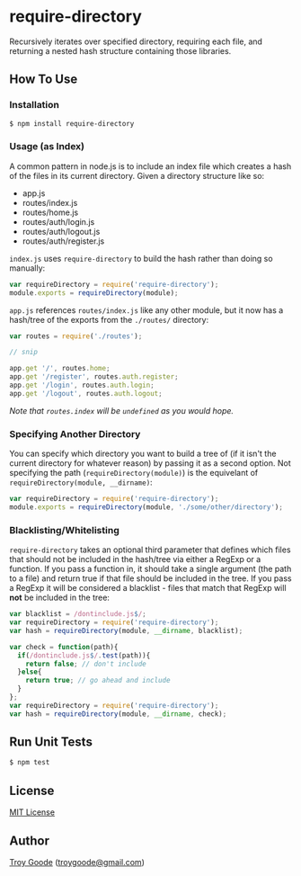 # require-directory

Recursively iterates over specified directory, requiring each file, and returning a nested hash structure containing those libraries.

## How To Use

### Installation

```bash
$ npm install require-directory
```

### Usage (as Index)

A common pattern in node.js is to include an index file which creates a hash of the files in its current directory. Given a directory structure like so:

* app.js
* routes/index.js
* routes/home.js
* routes/auth/login.js
* routes/auth/logout.js
* routes/auth/register.js

`index.js` uses `require-directory` to build the hash rather than doing so manually:

```javascript
var requireDirectory = require('require-directory');
module.exports = requireDirectory(module);
```

`app.js` references `routes/index.js` like any other module, but it now has a hash/tree of the exports from the `./routes/` directory:

```javascript
var routes = require('./routes');

// snip

app.get '/', routes.home;
app.get '/register', routes.auth.register;
app.get '/login', routes.auth.login;
app.get '/logout', routes.auth.logout;
```

*Note that `routes.index` will be `undefined` as you would hope.*

### Specifying Another Directory

You can specify which directory you want to build a tree of (if it isn't the current directory for whatever reason) by passing it as a second option. Not specifying the path (`requireDirectory(module)`) is the equivelant of `requireDirectory(module, __dirname)`:

```javascript
var requireDirectory = require('require-directory');
module.exports = requireDirectory(module, './some/other/directory');
```

### Blacklisting/Whitelisting

`require-directory` takes an optional third parameter that defines which files that should not be included in the hash/tree via either a RegExp or a function. If you pass a function in, it should take a single argument (the path to a file) and return true if that file should be included in the tree. If you pass a RegExp it will be considered a blacklist - files that match that RegExp will **not** be included in the tree:

```javascript
var blacklist = /dontinclude.js$/;
var requireDirectory = require('require-directory');
var hash = requireDirectory(module, __dirname, blacklist);
```

```javascript
var check = function(path){
  if(/dontinclude.js$/.test(path)){
    return false; // don't include
  }else{
    return true; // go ahead and include
  }
};
var requireDirectory = require('require-directory');
var hash = requireDirectory(module, __dirname, check);
```

## Run Unit Tests

```bash
$ npm test
```

## License

[MIT License](http://www.opensource.org/licenses/mit-license.php)

## Author

[Troy Goode](https://github.com/TroyGoode) ([troygoode@gmail.com](mailto:troygoode@gmail.com))
